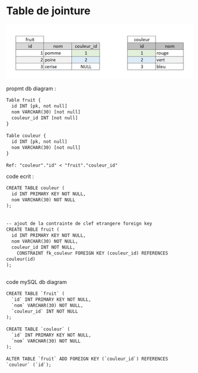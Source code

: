 # Table de jointure

![salade](/img/09/salade.png)

propmt db diagram :

```
Table fruit {
  id INT [pk, not null]
  nom VARCHAR(30) [not null]
  couleur_id INT [not null]
}

Table couleur {
  id INT [pk, not null]
  nom VARCHAR(30) [not null]
}

Ref: "couleur"."id" < "fruit"."couleur_id"
```

code ecrit :
```mysql
CREATE TABLE couleur (
  id INT PRIMARY KEY NOT NULL,
  nom VARCHAR(30) NOT NULL
);


-- ajout de la contrainte de clef etrangere foreign key
CREATE TABLE fruit (
  id INT PRIMARY KEY NOT NULL,
  nom VARCHAR(30) NOT NULL,
  couleur_id INT NOT NULL,
    CONSTRAINT fk_couleur FOREIGN KEY (couleur_id) REFERENCES couleur(id)
);


```

code mySQL db diagram
```mysql
CREATE TABLE `fruit` (
  `id` INT PRIMARY KEY NOT NULL,
  `nom` VARCHAR(30) NOT NULL,
  `couleur_id` INT NOT NULL
);

CREATE TABLE `couleur` (
  `id` INT PRIMARY KEY NOT NULL,
  `nom` VARCHAR(30) NOT NULL
);

ALTER TABLE `fruit` ADD FOREIGN KEY (`couleur_id`) REFERENCES `couleur` (`id`);
```



